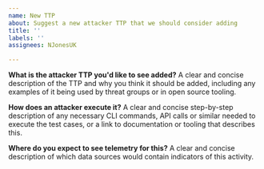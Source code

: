 ```yaml
---
name: New TTP
about: Suggest a new attacker TTP that we should consider adding
title: ''
labels: ''
assignees: NJonesUK

---
```


**What is the attacker TTP you'd like to see added?**
A clear and concise description of the TTP and why you think it should be added, including any examples of it being used by threat groups or in open source tooling.

**How does an attacker execute it?**
A clear and concise step-by-step description of any necessary CLI commands, API calls or similar needed to execute the test cases, or a link to documentation or tooling that describes this.

**Where do you expect to see telemetry for this?**
A clear and concise description of which data sources would contain indicators of this activity.
